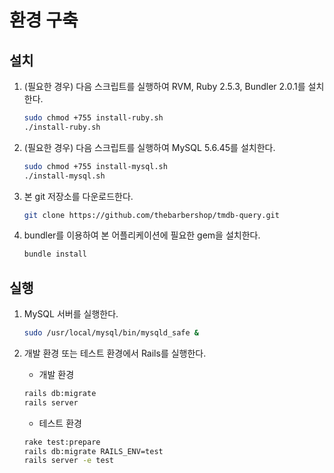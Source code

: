 # 환경 구축

## 설치

1. (필요한 경우) 다음 스크립트를 실행하여 RVM, Ruby 2.5.3, Bundler 2.0.1를 설치한다.

    ```sh
    sudo chmod +755 install-ruby.sh
    ./install-ruby.sh
    ```

1. (필요한 경우) 다음 스크립트를 실행하여 MySQL 5.6.45를 설치한다.

    ```sh
    sudo chmod +755 install-mysql.sh
    ./install-mysql.sh
    ```

1. 본 git 저장소를 다운로드한다.

    ```sh
    git clone https://github.com/thebarbershop/tmdb-query.git
    ```

1. bundler를 이용하여 본 어플리케이션에 필요한 gem을 설치한다.

    ```sh
    bundle install
    ```

## 실행

1. MySQL 서버를 실행한다.

    ```sh
    sudo /usr/local/mysql/bin/mysqld_safe &
    ```

2. 개발 환경 또는 테스트 환경에서 Rails를 실행한다.

    - 개발 환경

    ```sh
    rails db:migrate
    rails server
    ```

    - 테스트 환경

    ```sh
    rake test:prepare
    rails db:migrate RAILS_ENV=test
    rails server -e test
    ```
